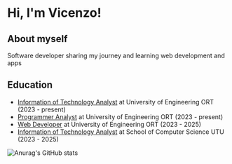 # Hi, I'm Vicenzo!

## About myself 
Software developer sharing my journey and learning web development and apps

## Education
- [Information of Technology Analyst](https://fi.ort.edu.uy/analista-en-tecnologias-de-la-informacion) at University of Engineering ORT (2023 - present)
- [Programmer Analyst](https://fi.ort.edu.uy/analista-programador?utm_source=google&utm_medium=cpc&utm_campaign=SEARCH_2407_AP_Analista-programador&utm_adgroup=AP_Analista-Programador&utm_content=AP&utm_term=analista%20programador%20ort&matchtype=b&campaignid=21463381412&adgroupid=161977188862&creativeid=715452643406&device=c&network=g&placement=&loc_physical_ms=9222317&loc_interest_ms=&gad_source=1&gad_campaignid=21463381412&gclid=CjwKCAjwx-zHBhBhEiwA7Kjq635800gUzIg-qQtl2wHUZ96zbxPsYrjWDjkwiNqUsys3I4nghS-WZRoCD68QAvD_BwE) at University of Engineering ORT (2023 - present)
- [Web Developer](https://fi.ort.edu.uy/analista-programador?utm_source=google&utm_medium=cpc&utm_campaign=SEARCH_2407_AP_Analista-programador&utm_adgroup=AP_Analista-Programador&utm_content=AP&utm_term=programador&matchtype=b&campaignid=21463381412&adgroupid=161977188862&creativeid=715452643406&device=c&network=g&placement=&loc_physical_ms=9222317&loc_interest_ms=&gad_source=1&gad_campaignid=21463381412&gclid=CjwKCAjwx-zHBhBhEiwA7Kjq69Ctha8gfjXF-G37bxEEQczFXFAJU_UwDtsEGf-7mwePY4sCDeFesBoCkbMQAvD_BwE) at University of Engineering ORT (2023 - 2025)
- [Information of Technology Analyst](https://eduterciaria.utu.edu.uy/2024/06/18/tecnologo-en-informatica) at School of Computer Science UTU (2023 - 2025)

![Anurag's GitHub stats](https://github-readme-stats.vercel.app/api?username=vimohbjj&show_icons=true&theme=dark)
